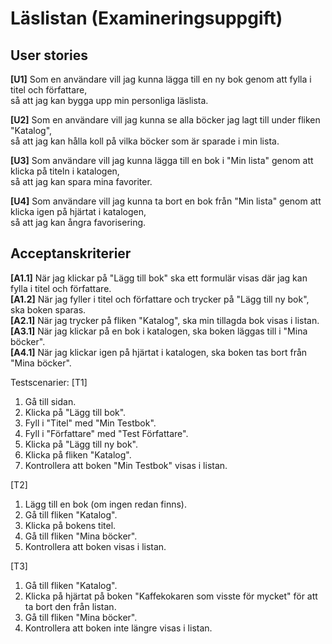 # Läslistan (Examineringsuppgift)

## User stories

**[U1]** Som en användare vill jag kunna lägga till en ny bok genom att fylla i titel och författare,  
så att jag kan bygga upp min personliga läslista.

**[U2]** Som en användare vill jag kunna se alla böcker jag lagt till under fliken "Katalog",  
så att jag kan hålla koll på vilka böcker som är sparade i min lista.

**[U3]** Som användare vill jag kunna lägga till en bok i "Min lista" genom att klicka på titeln i katalogen,  
så att jag kan spara mina favoriter.

**[U4]** Som användare vill jag kunna ta bort en bok från "Min lista" genom att klicka igen på hjärtat i katalogen,  
så att jag kan ångra favorisering.

## Acceptanskriterier

**[A1.1]** När jag klickar på "Lägg till bok" ska ett formulär visas där jag kan fylla i titel och författare.  
**[A1.2]** När jag fyller i titel och författare och trycker på "Lägg till ny bok", ska boken sparas.  
**[A2.1]** När jag trycker på fliken "Katalog", ska min tillagda bok visas i listan.  
**[A3.1]** När jag klickar på en bok i katalogen, ska boken läggas till i "Mina böcker".  
**[A4.1]** När jag klickar igen på hjärtat i katalogen, ska boken tas bort från "Mina böcker".

Testscenarier:
[T1]
1. Gå till sidan.
2. Klicka på "Lägg till bok".
3. Fyll i "Titel" med "Min Testbok".
4. Fyll i "Författare" med "Test Författare".
5. Klicka på "Lägg till ny bok".
6. Klicka på fliken "Katalog".
7. Kontrollera att boken "Min Testbok" visas i listan.

[T2]
1. Lägg till en bok (om ingen redan finns).
2. Gå till fliken "Katalog".
3. Klicka på bokens titel.
4. Gå till fliken "Mina böcker".
5. Kontrollera att boken visas i listan.

[T3]
1. Gå till fliken "Katalog".
2. Klicka på hjärtat på boken "Kaffekokaren som visste för mycket" för att ta bort den från listan.
3. Gå till fliken "Mina böcker".
4. Kontrollera att boken inte längre visas i listan.

